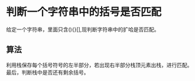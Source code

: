 # 判断一个字符串中的括号是否匹配
给定一个字符串，里面只含(){}[],现判断字符串中的扩哈是否匹配。  
## 算法
利用栈保存每个括号符号的左半部分，若出现右半部分栈顶元素出栈，进行匹配。  
最后，判断栈中是否还有剩余括号。  
